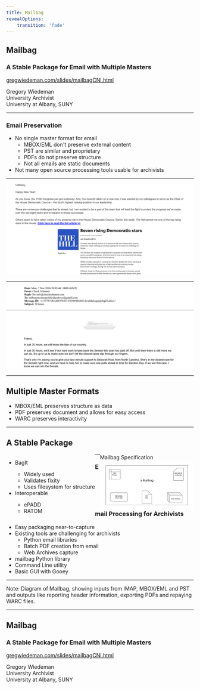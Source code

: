 ```yaml
---
title: Mailbag
revealOptions:
    transition: 'fade'
---
```

<style>
.fLeft {float: left; max-width: 50%;}
.fRight {float: right; max-width: 50%;}
#smallLink {font-size: 18px;}
.whitebg {background-color: #fff; margin-top: 30% !important; padding: 15px !important; border-radius: 15px;}
.reveal section img {border: none;}
.reveal h1,
.reveal h2,
.reveal h3,
.reveal h4,
.reveal h5,
.reveal h6 {
	font-family: "Montserrat", Roboto , sans-serif;
	text-transform: initial;
	font-weight: bold;
}
.wrap{
position:relative;
  height:30vh;
  border-left:15px solid #000;
  padding:5vh 20px;
}
.arrow {
  position:absolute;
  left:-43px;
  width: 70px;
  bottom: -20px;
}
.up{top:-20px;}
.slide-background-content{background-size:contain!important;}
</style>

## Mailbag
### A Stable Package for Email with Multiple Masters

[gregwiedeman.com/slides/mailbagCNI.html](https://gregwiedeman.com/slides/mailbagCNI.html)

Gregory Wiedeman<br/>
University Archivist<br/>
University at Albany, SUNY


---

### Email Preservation

* No single master format for email
	* MBOX/EML don't preserve external content
	* PST are similar and proprietary
	* PDFs do not preserve structure
	* Not all emails are static documents
* Not many open source processing tools usable for archivists

---

<img src="img/emailImage.png" alt="2017 Email from Joe Crowley with embeded image of article calling him a rising star. The link is an expired redirect." />

---

<img src="img/email404.png" alt="2016 Email from Chuck Schumer displaying a 404 error where an image might be." />

---

## Multiple Master Formats

* MBOX/EML preserves structure as data
* PDF preserves document and allows for easy access
* WARC preserves interactivity

---

## A Stable Package


<div class="fLeft">
<ul>
<li>BagIt</li>
  <ul>
  <li>Widely used</li>
  <li>Validates fixity</li>
  <li>Uses filesystem for structure</li>
  </ul>
<li>Interoperable</li>
  <ul>
  <li>ePADD</li>
  <li>RATOM</li>
  </ul>
</ul>
</div>
<div class="fRight">
Mailbag Specification
 <img src="img/mailbagSpec.png" alt="Diagram of a Mailbag, including a space for MBOX/EML files, PDF files, and Web Archives with metadata in bag-info.txt" />
</div>

---

### Email Processing for Archivists

* Easy packaging near-to-capture
* Existing tools are challenging for archivists
  * Python email libraries
  * Batch PDF creation from email
  * Web Archives capture
* mailbag Python library
* Command Line utility
* Basic GUI with Gooey

---

<!-- .slide: data-background="img/mailbag.png" -->

Note: Diagram of Mailbag, showing inputs from IMAP, MBOX/EML and PST and outputs like reporting header information, exporting PDFs and repaying WARC files.

---


## Mailbag
### A Stable Package for Email with Multiple Masters

[gregwiedeman.com/slides/mailbagCNI.html](https://gregwiedeman.com/slides/mailbagCNI.html)

Gregory Wiedeman<br/>
University Archivist<br/>
University at Albany, SUNY